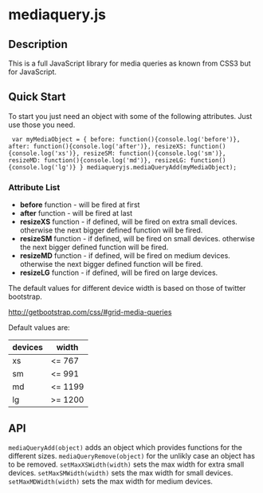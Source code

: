 mediaquery.js
=============

## Description

This is a full JavaScript library for media queries as known from CSS3 but for JavaScript.


## Quick Start

To start you just need an object with some of the following attributes. Just use those you need.

`
var myMediaObject = {
    before: function(){console.log('before')},
 	after: function(){console.log('after')},
 	resizeXS: function(){console.log('xs')},
 	resizeSM: function(){console.log('sm')},
 	resizeMD: function(){console.log('md')},
 	resizeLG: function(){console.log('lg')}
}
mediaqueryjs.mediaQueryAdd(myMediaObject);`

### Attribute List

- **before** function - will be fired at first
- **after** function - will be fired at last
- **resizeXS** function - if defined, will be fired on extra small devices. otherwise the next bigger defined function will be fired.
- **resizeSM** function - if defined, will be fired on small devices. otherwise the next bigger defined function will be fired.
- **resizeMD** function - if defined, will be fired on medium devices. otherwise the next bigger defined function will be fired.
- **resizeLG** function - if defined, will be fired on large devices.

The default values for different device width is based on those of twitter bootstrap.

<http://getbootstrap.com/css/#grid-media-queries>

Default values are:

| devices       |  width    |
| ------------- | --------- |
| xs            |  <= 767   |
| sm            |  <= 991   |
| md            |  <= 1199  |
| lg            |  >= 1200  |


## API

`mediaQueryAdd(object)` adds an object which provides functions for the different sizes.
`mediaQueryRemove(object)` for the unlikly case an object has to be removed.
`setMaxXSWidth(width)` sets the max width for extra small devices.
`setMaxSMWidth(width)` sets the max width for small devices.
`setMaxMDWidth(width)` sets the max width for medium devices.

